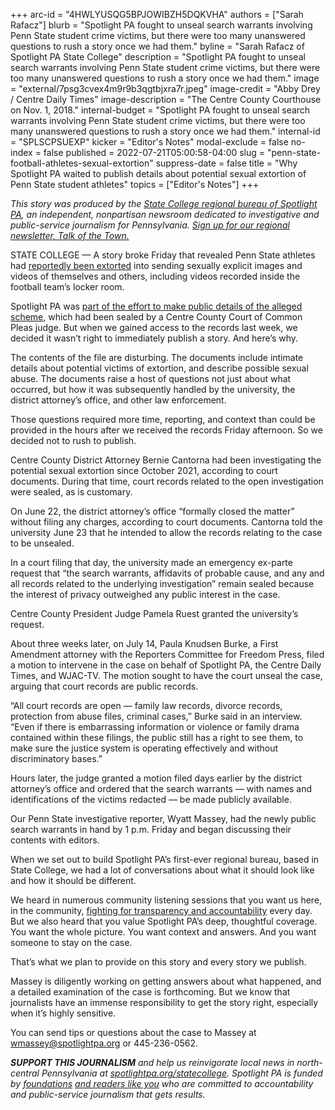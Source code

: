 +++
arc-id = "4HWLYUSQG5BPJOWIBZH5DQKVHA"
authors = ["Sarah Rafacz"]
blurb = "Spotlight PA fought to unseal search warrants involving Penn State student crime victims, but there were too many unanswered questions to rush a story once we had them."
byline = "Sarah Rafacz of Spotlight PA State College"
description = "Spotlight PA fought to unseal search warrants involving Penn State student crime victims, but there were too many unanswered questions to rush a story once we had them."
image = "external/7psg3cvex4m9r9b3qgtbjxra7r.jpeg"
image-credit = "Abby Drey / Centre Daily Times"
image-description = "The Centre County Courthouse on Nov. 1, 2018."
internal-budget = "Spotlight PA fought to unseal search warrants involving Penn State student crime victims, but there were too many unanswered questions to rush a story once we had them."
internal-id = "SPLSCPSUEXP"
kicker = "Editor's Notes"
modal-exclude = false
no-index = false
published = 2022-07-21T05:00:58-04:00
slug = "penn-state-football-athletes-sexual-extortion"
suppress-date = false
title = "Why Spotlight PA waited to publish details about potential sexual extortion of Penn State student athletes"
topics = ["Editor's Notes"]
+++

<i>This story was produced by the </i><a href="https://www.spotlightpa.org/statecollege"><i>State College regional bureau of Spotlight PA</i></a><i>, an independent, nonpartisan newsroom dedicated to investigative and public-service journalism for Pennsylvania. </i><a href="https://www.spotlightpa.org/newsletters/talkofthetown"><i>Sign up for our regional newsletter, Talk of the Town.</i></a>

STATE COLLEGE — A story broke Friday that revealed Penn State athletes had <a href="https://www.centredaily.com/news/local/education/penn-state/article262549167.html">reportedly been extorted</a> into sending sexually explicit images and videos of themselves and others, including videos recorded inside the football team’s locker room.

Spotlight PA was <a href="https://www.spotlightpa.org/statecollege/2022/07/centre-county-court-penn-state-search-warrants/">part of the effort to make public details of the alleged scheme</a>, which had been sealed by a Centre County Court of Common Pleas judge. But when we gained access to the records last week, we decided it wasn’t right to immediately publish a story. And here’s why.

The contents of the file are disturbing. The documents include intimate details about potential victims of extortion, and describe possible sexual abuse. The documents raise a host of questions not just about what occurred, but how it was subsequently handled by the university, the district attorney’s office, and other law enforcement.

Those questions required more time, reporting, and context than could be provided in the hours after we received the records Friday afternoon. So we decided not to rush to publish.

<script src="https://www.spotlightpa.org/embed.js" async></script><div data-spl-embed-version="1" data-spl-src="https://www.spotlightpa.org/embeds/newsletter/?cta=Sign%20up%20for%20our%20new%20regional%20newsletter%2C%20%3Cb%3ETalk%20of%20the%20Town%3C%2Fb%3E%2C%20and%20get%20all%20the%20news%20and%20notes%20from%20State%20College%20and%20north-central%20PA.&button=Sign%20Up%20Now&preselect=state_college&eyebrow=DON'T%20MISS%20A%20BEAT"></div>

Centre County District Attorney Bernie Cantorna had been investigating the potential sexual extortion since October 2021, according to court documents. During that time, court records related to the open investigation were sealed, as is customary.

On June 22, the district attorney’s office “formally closed the matter” without filing any charges, according to court documents. Cantorna told the university June 23 that he intended to allow the records relating to the case to be unsealed.

In a court filing that day, the university made an emergency ex-parte request that “the search warrants, affidavits of probable cause, and any and all records related to the underlying investigation” remain sealed because the interest of privacy outweighed any public interest in the case.

Centre County President Judge Pamela Ruest granted the university’s request.

About three weeks later, on July 14, Paula Knudsen Burke, a First Amendment attorney with the Reporters Committee for Freedom Press, filed a motion to intervene in the case on behalf of Spotlight PA, the Centre Daily Times, and WJAC-TV. The motion sought to have the court unseal the case, arguing that court records are public records.

“All court records are open — family law records, divorce records, protection from abuse files, criminal cases,” Burke said in an interview. “Even if there is embarrassing information or violence or family drama contained within these filings, the public still has a right to see them, to make sure the justice system is operating effectively and without discriminatory bases.”

Hours later, the judge granted a motion filed days earlier by the district attorney’s office and ordered that the search warrants — with names and identifications of the victims redacted — be made publicly available.

<script src="https://www.spotlightpa.org/embed.js" async></script><div data-spl-embed-version="1" data-spl-src="https://www.spotlightpa.org/embeds/donate/"></div>

Our Penn State investigative reporter, Wyatt Massey, had the newly public search warrants in hand by 1 p.m. Friday and began discussing their contents with editors.

When we set out to build Spotlight PA’s first-ever regional bureau, based in State College, we had a lot of conversations about what it should look like and how it should be different.

We heard in numerous community listening sessions that you want us here, in the community, <a href="https://www.spotlightpa.org/statecollege/2022/07/centre-county-transparency-public-records/">fighting for transparency and accountability</a> every day. But we also heard that you value Spotlight PA’s deep, thoughtful coverage. You want the whole picture. You want context and answers. And you want someone to stay on the case.

That’s what we plan to provide on this story and every story we publish.

Massey is diligently working on getting answers about what happened, and a detailed examination of the case is forthcoming. But we know that journalists have an immense responsibility to get the story right, especially when it’s highly sensitive.

You can send tips or questions about the case to Massey at <a href="mailto:wmassey@spotlightpa.org">wmassey@spotlightpa.org</a> or 445-236-0562.

<script src="https://www.spotlightpa.org/embed.js" async></script><div data-spl-embed-version="1" data-spl-src="https://www.spotlightpa.org/embeds/tips/?tip_text=Do%20you%20have%20information%20relating%20to%20this%20case%20that%20we%20should%20investigate%3F%20Tell%20us%20now.&form_name=statecollege-embed"></div>

<i><b>SUPPORT THIS JOURNALISM</b></i><i> and help us reinvigorate local news in north-central Pennsylvania at </i><a href="https://checkout.fundjournalism.org/memberform?org_id=spotlightpa&campaign=7015G0000013pUYQAY&utm_source=www.spotlightpa.org&utm_medium=statecollege:section&utm_campaign=statecollege:main"><i>spotlightpa.org/statecollege</i></a><i>. Spotlight PA is funded by </i><a href="https://www.spotlightpa.org/support"><i>foundations</i></a><i> </i><a href="https://www.spotlightpa.org/support"><i>and readers like you</i></a><i> who are committed to accountability and public-service journalism that gets results.</i>
